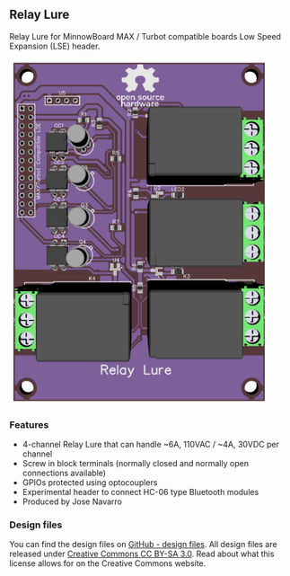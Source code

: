 ## Relay Lure

Relay Lure for MinnowBoard MAX / Turbot compatible boards Low Speed Expansion (LSE) header.

![Relay Lure](pages/relay-lure/Relay_lure.png)

### Features

- 4-channel Relay Lure that can handle ~6A, 110VAC / ~4A, 30VDC per channel
- Screw in block terminals (normally closed and normally open connections available)
- GPIOs protected using optocouplers
- Experimental header to connect HC-06 type Bluetooth modules
- Produced by Jose Navarro

### Design files

You can find the design files on [GitHub - design files](). All design files are released under [Creative Commons CC BY-SA 3.0](https://creativecommons.org/licenses/by-sa/3.0/). Read about what this license allows for on the Creative Commons website.
